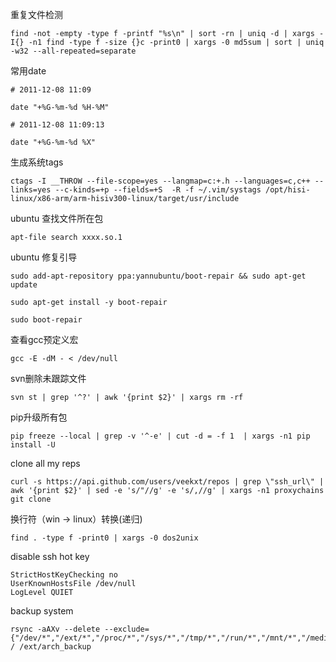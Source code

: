 重复文件检测
```
find -not -empty -type f -printf "%s\n" | sort -rn | uniq -d | xargs -I{} -n1 find -type f -size {}c -print0 | xargs -0 md5sum | sort | uniq -w32 --all-repeated=separate
```

常用date
```
# 2011-12-08 11:09

date "+%G-%m-%d %H-%M"

# 2011-12-08 11:09:13

date "+%G-%m-%d %X"
```
生成系统tags
```
ctags -I __THROW --file-scope=yes --langmap=c:+.h --languages=c,c++ --links=yes --c-kinds=+p --fields=+S  -R -f ~/.vim/systags /opt/hisi-linux/x86-arm/arm-hisiv300-linux/target/usr/include
```
ubuntu 查找文件所在包
```
apt-file search xxxx.so.1
```
ubuntu 修复引导
```
sudo add-apt-repository ppa:yannubuntu/boot-repair && sudo apt-get update

sudo apt-get install -y boot-repair

sudo boot-repair
```
查看gcc预定义宏
```
gcc -E -dM - < /dev/null
```
svn删除未跟踪文件
```
svn st | grep '^?' | awk '{print $2}' | xargs rm -rf
```
pip升级所有包
```
pip freeze --local | grep -v '^-e' | cut -d = -f 1  | xargs -n1 pip install -U
```
clone all my reps
```
curl -s https://api.github.com/users/veekxt/repos | grep \"ssh_url\" | awk '{print $2}' | sed -e 's/"//g' -e 's/,//g' | xargs -n1 proxychains git clone
```
换行符（win -> linux）转换(递归)
```
find . -type f -print0 | xargs -0 dos2unix
```
disable ssh hot key
```
StrictHostKeyChecking no
UserKnownHostsFile /dev/null
LogLevel QUIET
```
backup system
```
rsync -aAXv --delete --exclude={"/dev/*","/ext/*","/proc/*","/sys/*","/tmp/*","/run/*","/mnt/*","/media/*","/lost+found","/home/*/.thumbnails/*","/home/*/.cache/*","/home/*/.local/share/Trash/*","/home/*/.gvfs"} / /ext/arch_backup

```